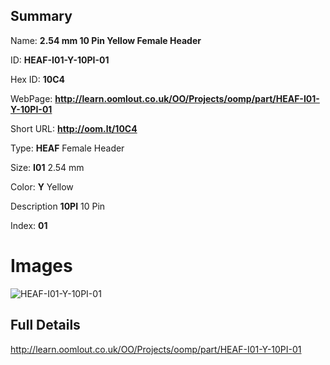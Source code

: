 

## Summary
 
Name: __2.54 mm 10 Pin Yellow Female Header__

ID: __HEAF-I01-Y-10PI-01__

Hex ID: __10C4__

WebPage: __http://learn.oomlout.co.uk/OO/Projects/oomp/part/HEAF-I01-Y-10PI-01__

Short URL: __http://oom.lt/10C4__


Type: __HEAF__ Female Header 

Size: __I01__ 2.54 mm 

Color: __Y__ Yellow 

Description __10PI__ 10 Pin 

Index: __01__


# Images
![HEAF-I01-Y-10PI-01](http://oomlout.com/oomp-gen/parts/HEAF-I01-Y-10PI-01/HEAF-I01-Y-10PI-01_420.jpg)



## Full Details

 http://learn.oomlout.co.uk/OO/Projects/oomp/part/HEAF-I01-Y-10PI-01














